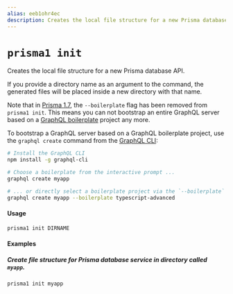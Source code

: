 ```yaml
---
alias: eeb1ohr4ec
description: Creates the local file structure for a new Prisma database API
---
```


# `prisma1 init`

Creates the local file structure for a new Prisma database API.

If you provide a directory name as an argument to the command, the generated files will be placed inside a new directory with that name.

<InfoBox type=warning>

Note that in [Prisma 1.7](https://github.com/graphcool/prisma/releases/tag/1.7.0), the `--boilerplate` flag has been removed from `prisma1 init`. This means you can not bootstrap an entire GraphQL server based on a [GraphQL boilerplate](https://github.com/graphql-boilerplates) project any more.

To bootstrap a GraphQL server based on a GraphQL boilerplate project, use the `graphql create` command from the [GraphQL CLI](https://github.com/graphql-cli/graphql-cli):

```bash
# Install the GraphQL CLI
npm install -g graphql-cli

# Choose a boilerplate from the interactive prompt ...
graphql create myapp 

# ... or directly select a boilerplate project via the `--boilerplate` option (e.g. `typescript-advanced`)
graphql create myapp --boilerplate typescript-advanced
```

</InfoBox>

#### Usage

```sh
prisma1 init DIRNAME
```

#### Examples

##### Create file structure for Prisma database service in directory called `myapp`.

```sh
prisma1 init myapp
```
